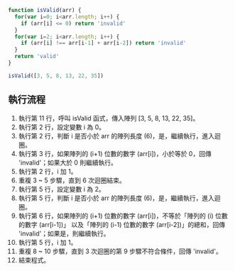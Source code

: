 ``` js
function isValid(arr) {
  for(var i=0; i<arr.length; i++) {
    if (arr[i] <= 0) return 'invalid'
  }
  for(var i=2; i<arr.length; i++) {
    if (arr[i] !== arr[i-1] + arr[i-2]) return 'invalid'
  }
  return 'valid'
}

isValid([3, 5, 8, 13, 22, 35])
```

## 執行流程
1. 執行第 11 行，呼叫 isValid 函式，傳入陣列 [3, 5, 8, 13, 22, 35]。
2. 執行第 2 行，設定變數 i 為 0。
3. 執行第 2 行，判斷 i 是否小於 arr 的陣列長度 (6)，是，繼續執行，進入迴圈。
4. 執行第 3 行，如果陣列的 (i+1) 位數的數字 (arr[i])，小於等於 0，回傳 'invalid'；如果大於 0 則繼續執行。
5. 執行第 2 行，i 加 1。
6. 重複 3 ~ 5 步驟，直到 6 次迴圈結束。
7. 執行第 5 行，設定變數 i 為 2。
8. 執行第 5 行，判斷 i 是否小於 arr 的陣列長度 (6)，是，繼續執行，進入迴圈。
9. 執行第 6 行，如果陣列的 (i+1) 位數的數字 (arr[i])，不等於「陣列的 (i) 位數的數字 (arr[i-1])」 以及「陣列的 (i-1) 位數的數字 (arr[i-2])」的總和，回傳 'invalid'；如果是，則繼續執行。
10. 執行第 5 行，i 加 1。
11. 重複 8 ~ 10 步驟，直到 3 次迴圈的第 9 步驟不符合條件，回傳 'invalid'。
12. 結束程式。